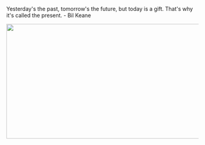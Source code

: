 <div>
  <div>
    <p>
     Yesterday's the past, tomorrow's the future, but today is a gift. That's why it's called the present. - Bil Keane
    </p>
  </div>
  <div align="center">
    <img
      src="https://media.giphy.com/media/dWesBcTLavkZuG35MI/giphy.gif"
      width="600"
      height="300"
    />
  </div>
  </div>
